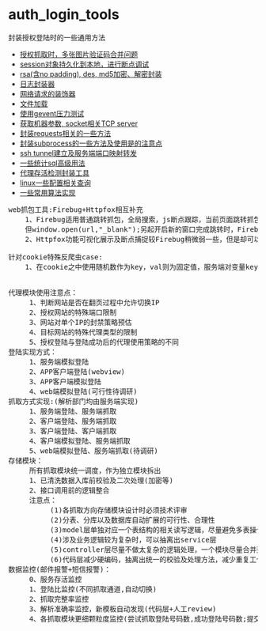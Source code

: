# auth_login_tools
封装授权登陆时的一些通用方法
* [授权抓取时，多张图片验证码合并问题](https://github.com/wanghuafeng/spider_tools/blob/master/image_merge.py)
* [session对象持久化到本地，进行断点调试](https://github.com/wanghuafeng/spider_tools/blob/master/session_obj_pickle.py)
* [rsa(含no padding), des, md5加密、解密封装](https://github.com/wanghuafeng/spider_tools/blob/master/__encrypt.py)
* [日志封装器](https://github.com/wanghuafeng/spider_tools/blob/master/__logger.py)
* [网络请求的装饰器](https://github.com/wanghuafeng/spider_tools/blob/master/decorator.py)
* [文件加载](https://github.com/wanghuafeng/spider_tools/blob/master/load_config.py)
* [使用gevent压力测试](https://github.com/wanghuafeng/spider_tools/blob/master/_gevent.py)
* [获取机器参数, socket相关TCP server](https://github.com/wanghuafeng/spider_tools/blob/master/_socket.py)
* [封装requests相关的一些方法](https://github.com/wanghuafeng/spider_tools/blob/master/_requests.py)
* [封装subprocess的一些方法及使用是的注意点](https://github.com/wanghuafeng/spider_tools/blob/master/_subprocess.py)
* [ssh tunnel建立及服务端端口映射转发](https://github.com/wanghuafeng/spider_tools/blob/master/ssh_tunnel.py)
* [一些统计sql高级用法](https://github.com/wanghuafeng/spider_tools/blob/master/some_sql.sql)
* [代理存活检测封装工具](https://github.com/wanghuafeng/spider_tools/blob/master/proxy_alive_check_utils.py)
* [linux一些配置相关查询](https://github.com/wanghuafeng/spider_tools/blob/master/linux_relative.py)
* [一些常用算法实现](https://github.com/wanghuafeng/spider_tools/blob/master/arith.py)
<pre>
web抓包工具:Firebug+Httpfox相互补充
	1、Firebug适用普通跳转抓包，全局搜索，js断点跟踪，当前页面跳转抓包
	但window.open(url,"_blank");另起开启新的窗口完成跳转时，Firebug的Presist设置会无效，导致跳转页可能会有丢包的情况
	2、Httpfox功能可视化展示及断点捕捉较Firebug稍微弱一些，但是却可以弥补Firebug在新窗口跳转时捕获所有网络交互包

针对cookie特殊反爬虫case:
    1、在cookie之中使用随机数作为key，val则为固定值，服务端对变量key进行校验 (hun)


代理模块使用注意点：
     1、判断网站是否在翻页过程中允许切换IP
     2、授权网站的特殊端口限制
     3、网站对单个IP的封禁策略预估
     4、目标网站的特殊代理类型的限制
     5、授权登陆与登陆成功后的代理使用策略的不同
登陆实现方式：
     1、服务端模拟登陆
     2、APP客户端登陆(webview)
     3、APP客户端模拟登陆
     4、web端模拟登陆(可行性待调研)
抓取方式实现:(解析部门均由服务端实现)
     1、服务端登陆、服务端抓取
     2、客户端登陆、服务端抓取
     3、客户端登陆、客户端抓取
     4、客户端模拟登陆、服务端抓取
     5、web端模拟登陆、服务端抓取(待调研)
存储模块：
     所有抓取模块统一调度，作为独立模块拆出
     1、已清洗数据入库前校验及二次处理(加密等)
     2、接口调用前的逻辑整合
     注意点：
          (1)各抓取方向存储模块设计时必须技术评审
          (2)分表、分库以及数据库自动扩展的可行性、合理性
          (3)model层单独对应一个表结构的相关读写逻辑，尽量避免多表操作混到一个model中
          (4)涉及业务逻辑较为复杂时，可以抽离出service层
          (5)controller层尽量不做太复杂的逻辑处理，一个模块尽量合并到一个controller中
          (6)代码层减少硬编码，抽离出统一的校验及处理方法，减少重复工作
数据监控(邮件报警+短信报警)：
     0、服务存活监控
     1、登陆比监控(不同抓取通道,自动切换)
     2、抓取完整率监控
     3、解析准确率监控，新模板自动发现(代码层+人工review)
     4、各抓取模块更细颗粒度监控(尝试抓取登陆号码数,成功登陆号码数;提交验证码数,验证成功号码数;开始抓取号码数,抓取成功号码数;号码登陆成功率，号码抓取成功率，开始抓取成功率，整体转化率)
</pre>
